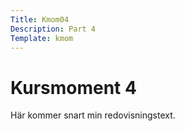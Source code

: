 ```yaml
---
Title: Kmom04
Description: Part 4
Template: kmom
---
```


Kursmoment 4
==================

Här kommer snart min redovisningstext.
